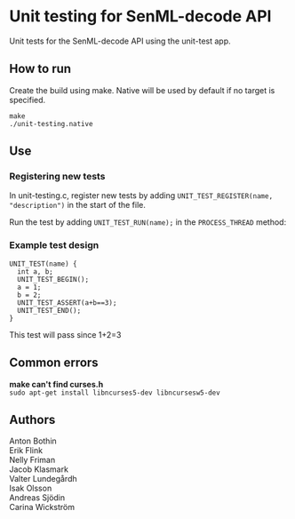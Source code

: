 # Unit testing for SenML-decode API
Unit tests for the SenML-decode API using the unit-test app.
## How to run
Create the build using make. Native will be used by default if no target is specified.
```
make
./unit-testing.native
```
## Use
### Registering new tests
In unit-testing.c, register new tests by adding
```UNIT_TEST_REGISTER(name, "description")```
in the start of the file.

Run the test by adding ```UNIT_TEST_RUN(name);``` in the ```PROCESS_THREAD``` method:
### Example test design
```
UNIT_TEST(name) {
  int a, b;
  UNIT_TEST_BEGIN();
  a = 1;
  b = 2;
  UNIT_TEST_ASSERT(a+b==3);
  UNIT_TEST_END();
}
```
This test will pass since 1+2=3
## Common errors
**make can't find curses.h**  
`sudo apt-get install libncurses5-dev libncursesw5-dev`
## Authors
Anton Bothin  
Erik Flink  
Nelly Friman  
Jacob Klasmark  
Valter Lundegårdh  
Isak Olsson  
Andreas Sjödin  
Carina Wickström  
